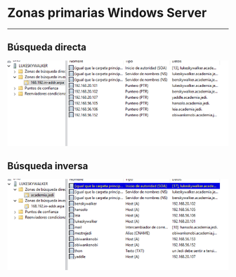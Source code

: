 # Zonas primarias Windows Server
---
## Búsqueda directa
![Búsqueda directa](./2025-10-16_12-07.png)

## Búsqueda inversa

![Búsqueda inversa](./2025-10-16_12-08.png)
